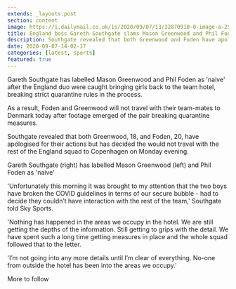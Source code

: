 ```yaml
---
extends: _layouts.post
section: content
image: https://i.dailymail.co.uk/1s/2020/09/07/13/32870910-0-image-a-25_1599483540559.jpg 
title: England boss Gareth Southgate slams Mason Greenwood and Phil Foden as naive 
description: Southgate revealed that both Greenwood and Foden have apologised for their actions but decided the would not travel with the rest of the England squad to Copenhagen on Monday evening. 
date: 2020-09-07-14-02-17 
categories: [latest, sports] 
featured: true 
--- 
```

Gareth Southgate has labelled Mason Greenwood and Phil Foden as 'naive' after the England duo were caught bringing girls back to the team hotel, breaking strict quarantine rules in the process.

As a result, Foden and Greenwood will not travel with their team-mates to Denmark today after footage emerged of the pair breaking quarantine measures.

Southgate revealed that both Greenwood, 18, and Foden, 20, have apologised for their actions but has decided the would not travel with the rest of the England squad to Copenhagen on Monday evening.

Gareth Southgate (right) has labelled Mason Greenwood (left) and Phil Foden as 'naive'

'Unfortunately this morning it was brought to my attention that the two boys have broken the COVID guidelines in terms of our secure bubble - had to decide they couldn’t have interaction with the rest of the team,' Southgate told Sky Sports.

'Nothing has happened in the areas we occupy in the hotel. We are still getting the depths of the information. Still getting to grips with the detail. We have spent such a long time getting measures in place and the whole squad followed that to the letter.

'I’m not going into any more details until I’m clear of everything. No-one from outside the hotel has been into the areas we occupy.'

More to follow

